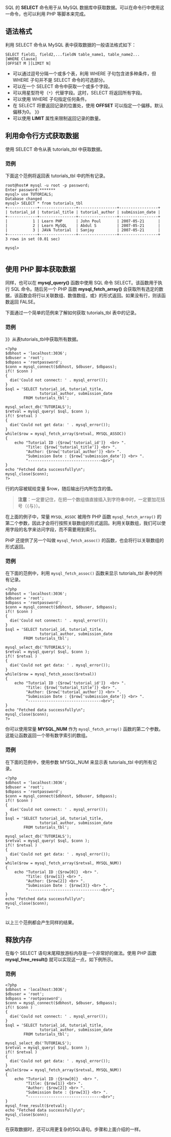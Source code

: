 SQL 的 **SELECT** 命令用于从 MySQL 数据库中获取数据。可以在命令行中使用这一命令，也可以利用 PHP 等脚本来完成。   

## 语法格式   

利用 SELECT 命令从 MySQL 表中获取数据的一般语法格式如下：  


```  
SELECT field1, field2,...fieldN table_name1, table_name2...  
[WHERE Clause]  
[OFFSET M ][LIMIT N]  
```    

- 可以通过逗号分隔一个或多个表，利用 WHERE 子句包含进多种条件，但 WHERE 子句并不是 SELECT 命令的可选部分。   
- 可以在一个 SELECT 命令中获取一个或多个字段。  
- 可以用星型符号（`*`）代替字段。这时，SELECT 将返回所有字段。  
- 可以使用 WHERE 子句指定任何条件。  
- 在 SELECT 将要返回记录的位置处，使用 **OFFSET** 可以指定一个偏移。默认偏移为0。  》》
- 可以使用 **LIMIT** 属性来限制返回记录的数量。   


## 利用命令行方式获取数据  

使用 SELECT 命令从表 tutorials_tbl 中获取数据。  

### 范例   

下面这个范例将返回表 tutorials_tbl 中的所有记录。  

```
root@host# mysql -u root -p password;
Enter password:*******
mysql> use TUTORIALS;
Database changed
mysql> SELECT * from tutorials_tbl 
+-------------+----------------+-----------------+-----------------+
| tutorial_id | tutorial_title | tutorial_author | submission_date |
+-------------+----------------+-----------------+-----------------+
|           1 | Learn PHP      | John Poul       | 2007-05-21      |
|           2 | Learn MySQL    | Abdul S         | 2007-05-21      |
|           3 | JAVA Tutorial  | Sanjay          | 2007-05-21      |
+-------------+----------------+-----------------+-----------------+
3 rows in set (0.01 sec)

mysql>
 
```
  
  
## 使用 PHP 脚本获取数据   

同样，也可以在 **mysql_query()** 函数中使用 SQL 命令 SELECT。该函数用于执行 SQL 命令。随后另一个 PHP 函数 **mysql_fetch_array()** 会获取所有选定的数据，该函数会将行以关联数组、数值数组，或》的形式返回。如果没有行，则该函数返回 FALSE。  


下面通过一个简单的范例来了解如何获取 tutorials_tbl 表中的记录。  

### 范例  

》》从表tutorials_tbl中获取所有数据。

```
<?php
$dbhost = 'localhost:3036';
$dbuser = 'root';
$dbpass = 'rootpassword';
$conn = mysql_connect($dbhost, $dbuser, $dbpass);
if(! $conn )
{
  die('Could not connect: ' . mysql_error());
}
$sql = 'SELECT tutorial_id, tutorial_title, 
               tutorial_author, submission_date
        FROM tutorials_tbl';

mysql_select_db('TUTORIALS');
$retval = mysql_query( $sql, $conn );
if(! $retval )
{
  die('Could not get data: ' . mysql_error());
}
while($row = mysql_fetch_array($retval, MYSQL_ASSOC))
{
    echo "Tutorial ID :{$row['tutorial_id']}  <br> ".
         "Title: {$row['tutorial_title']} <br> ".
         "Author: {$row['tutorial_author']} <br> ".
         "Submission Date : {$row['submission_date']} <br> ".
         "--------------------------------<br>";
} 
echo "Fetched data successfully\n";
mysql_close($conn);
?>

```   


行的内容被赋给变量 $row，随后输出行内所包含的值。  

> **注意**：一定要记住，在把一个数组值直接插入到字符串中时，一定要加花括号（`{`与`}`）。   


在上面的例子中，常量 `MYSQL_ASSOC` 被用作 PHP 函数 `mysql_fetch_array()` 的第二个参数，因此才会将行按照关联数组的形式返回。利用关联数组，我们可以使用字段的名字来访问字段，而不需要用到索引。     

PHP 还提供了另一个叫做 `mysql_fetch_assoc()` 的函数，也会将行以关联数组的形式返回。  

### 范例  

在下面的范例中，利用 `mysql_fetch_assoc()` 函数来显示 tutorials_tbl 表中的所有记录。  


```
<?php
$dbhost = 'localhost:3036';
$dbuser = 'root';
$dbpass = 'rootpassword';
$conn = mysql_connect($dbhost, $dbuser, $dbpass);
if(! $conn )
{
  die('Could not connect: ' . mysql_error());
}
$sql = 'SELECT tutorial_id, tutorial_title, 
               tutorial_author, submission_date
        FROM tutorials_tbl';

mysql_select_db('TUTORIALS');
$retval = mysql_query( $sql, $conn );
if(! $retval )
{
  die('Could not get data: ' . mysql_error());
}
while($row = mysql_fetch_assoc($retval))
{
    echo "Tutorial ID :{$row['tutorial_id']}  <br> ".
         "Title: {$row['tutorial_title']} <br> ".
         "Author: {$row['tutorial_author']} <br> ".
         "Submission Date : {$row['submission_date']} <br> ".
         "--------------------------------<br>";
} 
echo "Fetched data successfully\n";
mysql_close($conn);
?>

```  


你可以使用常量 **MYSQL_NUM** 作为 `mysql_fetch_array()` 函数的第二个参数。这能让函数返回一个带有数字索引的数组。   


### 范例   

在下面的范例中，使用参数 MYSQL_NUM 来显示表 tutorials_tbl 中的所有记录。      

```
<?php
$dbhost = 'localhost:3036';
$dbuser = 'root';
$dbpass = 'rootpassword';
$conn = mysql_connect($dbhost, $dbuser, $dbpass);
if(! $conn )
{
  die('Could not connect: ' . mysql_error());
}
$sql = 'SELECT tutorial_id, tutorial_title, 
               tutorial_author, submission_date
        FROM tutorials_tbl';

mysql_select_db('TUTORIALS');
$retval = mysql_query( $sql, $conn );
if(! $retval )
{
  die('Could not get data: ' . mysql_error());
}
while($row = mysql_fetch_array($retval, MYSQL_NUM))
{
    echo "Tutorial ID :{$row[0]}  <br> ".
         "Title: {$row[1]} <br> ".
         "Author: {$row[2]} <br> ".
         "Submission Date : {$row[3]} <br> ".
         "--------------------------------<br>";
}
echo "Fetched data successfully\n";
mysql_close($conn);
?>
  

```

以上三个范例都会产生同样的结果。    

## 释放内存   

在每个 SELECT 语句末尾释放游标内存是一个非常好的做法。使用 PHP 函数 **mysql_free_result()** 就可以实现这一点，如下例所示。  


### 范例   

```
<?php
$dbhost = 'localhost:3036';
$dbuser = 'root';
$dbpass = 'rootpassword';
$conn = mysql_connect($dbhost, $dbuser, $dbpass);
if(! $conn )
{
  die('Could not connect: ' . mysql_error());
}
$sql = 'SELECT tutorial_id, tutorial_title, 
               tutorial_author, submission_date
        FROM tutorials_tbl';

mysql_select_db('TUTORIALS');
$retval = mysql_query( $sql, $conn );
if(! $retval )
{
  die('Could not get data: ' . mysql_error());
}
while($row = mysql_fetch_array($retval, MYSQL_NUM))
{
    echo "Tutorial ID :{$row[0]}  <br> ".
         "Title: {$row[1]} <br> ".
         "Author: {$row[2]} <br> ".
         "Submission Date : {$row[3]} <br> ".
         "--------------------------------<br>";
}
mysql_free_result($retval);
echo "Fetched data successfully\n";
mysql_close($conn);
?>

```

在获取数据时，还可以用更复杂的SQL语句。步骤和上面介绍的一样。   


